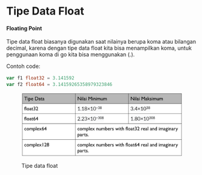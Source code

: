 # Tipe Data Float

#### Floating Point

Tipe data float biasanya digunakan saat nilainya berupa koma atau bilangan decimal, karena dengan tipe data float kita bisa menampilkan koma, untuk penggunaan koma di go kita bisa menggunakan (.).

Contoh code:

```go
var f1 float32 = 3.141592
var f2 float64 = 3.14159265358979323846
```

<figure><img src="../../.gitbook/assets/image (1).png" alt=""><figcaption><p>Tipe data float</p></figcaption></figure>

